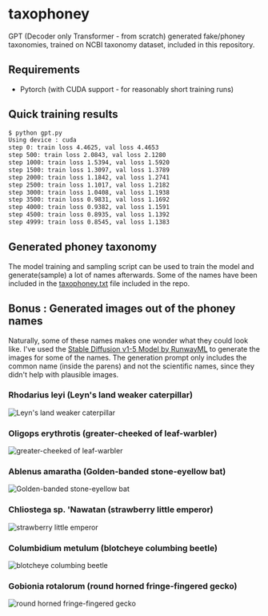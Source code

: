 # taxophoney

GPT (Decoder only Transformer - from scratch) generated fake/phoney taxonomies, trained on NCBI taxonomy dataset, included in this repository.

## Requirements

- Pytorch (with CUDA support - for reasonably short training runs)


## Quick training results

```bash
$ python gpt.py
Using device : cuda
step 0: train loss 4.4625, val loss 4.4653
step 500: train loss 2.0843, val loss 2.1280
step 1000: train loss 1.5394, val loss 1.5920
step 1500: train loss 1.3097, val loss 1.3789
step 2000: train loss 1.1842, val loss 1.2741
step 2500: train loss 1.1017, val loss 1.2182
step 3000: train loss 1.0408, val loss 1.1938
step 3500: train loss 0.9831, val loss 1.1692
step 4000: train loss 0.9382, val loss 1.1591
step 4500: train loss 0.8935, val loss 1.1392
step 4999: train loss 0.8545, val loss 1.1383
```

## Generated phoney taxonomy

The model training and sampling script can be used to train the model and generate(sample) a lot of names afterwards. Some of the names have been included in the [taxophoney.txt](taxophoney.txt) file included in the repo.

## Bonus : Generated images out of the phoney names

Naturally, some of these names makes one wonder what they could look like. I've used the [Stable Diffusion v1-5 Model by RunwayML](https://huggingface.co/runwayml/stable-diffusion-v1-5) to generate the images for some of the names. The generation prompt only includes the common name (inside the parens) and not the scientific names, since they didn't help with plausible images.

### Rhodarius leyi (Leyn's land weaker caterpillar)
![Leyn's land weaker caterpillar](images/Leyn's_land_weaker_caterpillar.png)

### Oligops erythrotis (greater-cheeked of leaf-warbler)
![greater-cheeked of leaf-warbler](images/greater-cheeked_of_leaf-warbler.png)

### Ablenus amaratha (Golden-banded stone-eyellow bat)
![Golden-banded stone-eyellow bat](images/Golden-banded_stone-eyellow_bat.png)

### Chliostega sp. 'Nawatan (strawberry little emperor)
![strawberry little emperor](images/strawberry_little_emperor.png)

### Columbidium metulum (blotcheye columbing beetle)
![blotcheye columbing beetle](images/blotcheye_columbing_beetle.png)

### Gobionia rotalorum (round horned fringe-fingered gecko)
![round horned fringe-fingered gecko](images/round_horned_fringe-fingered_gecko.png)
